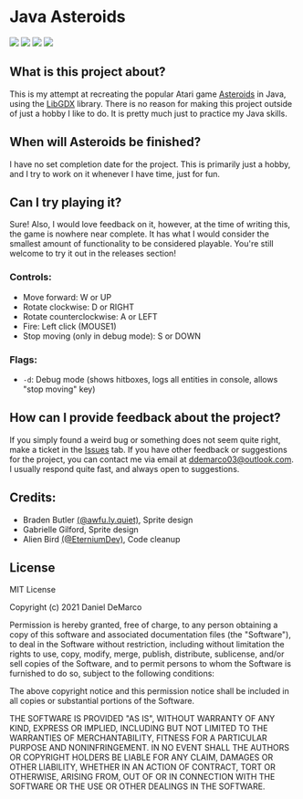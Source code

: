 # Java Asteroids

[![](https://img.shields.io/tokei/lines/github/GybiBite/Asteroids?style=flat-square)](https://github.com/GybiBite/Asteroids/tree/main/core/src/gybibite/asteroids) [ ![](https://img.shields.io/github/license/GybiBite/Asteroids?style=flat-square)](https://choosealicense.com/licenses/mit/) [ ![](https://img.shields.io/github/downloads/GybiBite/Asteroids/total?style=flat-square)](https://github.com/GybiBite/Asteroids/releases) [ ![](https://img.shields.io/github/last-commit/gybibite/asteroids?style=flat-square)](https://github.com/GybiBite/Asteroids/commits/main)

## What is this project about?

This is my attempt at recreating the popular Atari game [Asteroids](https://en.wikipedia.org/wiki/Asteroids_(video_game)) in Java, using the [LibGDX](https://libgdx.badlogicgames.com/) library. There is no reason for making this project outside of just a hobby I like to do. It is pretty much just to practice my Java skills.

## When will Asteroids be finished?

I have no set completion date for the project. This is primarily just a hobby, and I try to work on it whenever I have time, just for fun.

## Can I try playing it?

Sure! Also, I would love feedback on it, however, at the time of writing this, the game is nowhere near complete. It has what I would consider the smallest amount of functionality to be considered playable. You're still welcome to try it out in the releases section!

### Controls:

*   Move forward: W or UP
*   Rotate clockwise: D or RIGHT
*   Rotate counterclockwise: A or LEFT
*   Fire: Left click (MOUSE1)
*   Stop moving (only in debug mode): S or DOWN

### Flags:

*   `-d`: Debug mode (shows hitboxes, logs all entities in console, allows "stop moving" key)

## How can I provide feedback about the project?

If you simply found a weird bug or something does not seem quite right, make a ticket in the [Issues](https://github.com/GybiBite/Asteroids/issues) tab. If you have other feedback or suggestions for the project, you can contact me via email at [ddemarco03@outlook.com](mailto:ddemarco03@outlook.com). I usually respond quite fast, and always open to suggestions.

## Credits:

* Braden Butler [(@awfu.ly.quiet)](https://www.instagram.com/awfu.ly.quiet/), Sprite design
* Gabrielle Gilford, Sprite design
* Alien Bird [(@EterniumDev)](https://github.com/EterniumDev), Code cleanup

## License

MIT License

Copyright (c) 2021 Daniel DeMarco

Permission is hereby granted, free of charge, to any person obtaining a copy
of this software and associated documentation files (the "Software"), to deal
in the Software without restriction, including without limitation the rights
to use, copy, modify, merge, publish, distribute, sublicense, and/or sell
copies of the Software, and to permit persons to whom the Software is
furnished to do so, subject to the following conditions:

The above copyright notice and this permission notice shall be included in all
copies or substantial portions of the Software.

THE SOFTWARE IS PROVIDED "AS IS", WITHOUT WARRANTY OF ANY KIND, EXPRESS OR
IMPLIED, INCLUDING BUT NOT LIMITED TO THE WARRANTIES OF MERCHANTABILITY,
FITNESS FOR A PARTICULAR PURPOSE AND NONINFRINGEMENT. IN NO EVENT SHALL THE
AUTHORS OR COPYRIGHT HOLDERS BE LIABLE FOR ANY CLAIM, DAMAGES OR OTHER
LIABILITY, WHETHER IN AN ACTION OF CONTRACT, TORT OR OTHERWISE, ARISING FROM,
OUT OF OR IN CONNECTION WITH THE SOFTWARE OR THE USE OR OTHER DEALINGS IN THE
SOFTWARE.
